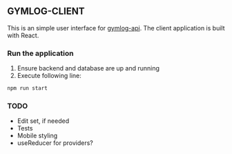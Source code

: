 ## GYMLOG-CLIENT

This is an simple user interface for [gymlog-api](https://github.com/villevaltonen/gymlog-api). The client application is built with React.

### Run the application

1. Ensure backend and database are up and running
2. Execute following line:

```bash
npm run start
```

### TODO

- Edit set, if needed
- Tests
- Mobile styling
- useReducer for providers?
